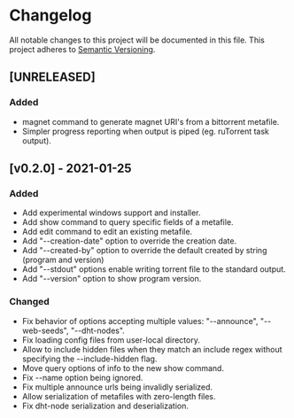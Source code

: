 # Changelog
All notable changes to this project will be documented in this file.
This project adheres to [Semantic Versioning](http://semver.org/).

## [UNRELEASED] 
### Added 
* magnet command to generate magnet URI's from a bittorrent metafile.
* Simpler progress reporting when output is piped (eg. ruTorrent task output).

## [v0.2.0] - 2021-01-25
### Added
* Add experimental windows support and installer.
* Add show command to query specific fields of a metafile.
* Add edit command to edit an existing metafile.
* Add "--creation-date" option to override the creation date.
* Add "--created-by" option to override the default created by string (program and version)
* Add "--stdout" options enable writing torrent file to the standard output.
* Add "--version" option to show program version.

### Changed
* Fix behavior of options accepting multiple values: "--announce", "--web-seeds", "--dht-nodes".
* Fix loading config files from user-local directory.
* Allow to include hidden files when they match an include regex without specifying the --include-hidden flag.
* Move query options of info to the new show command.
* Fix --name option being ignored.
* Fix multiple announce urls being invalidly serialized.
* Allow serialization of metafiles with zero-length files.
* Fix dht-node serialization and deserialization.

[comment]: <> (### Removed)